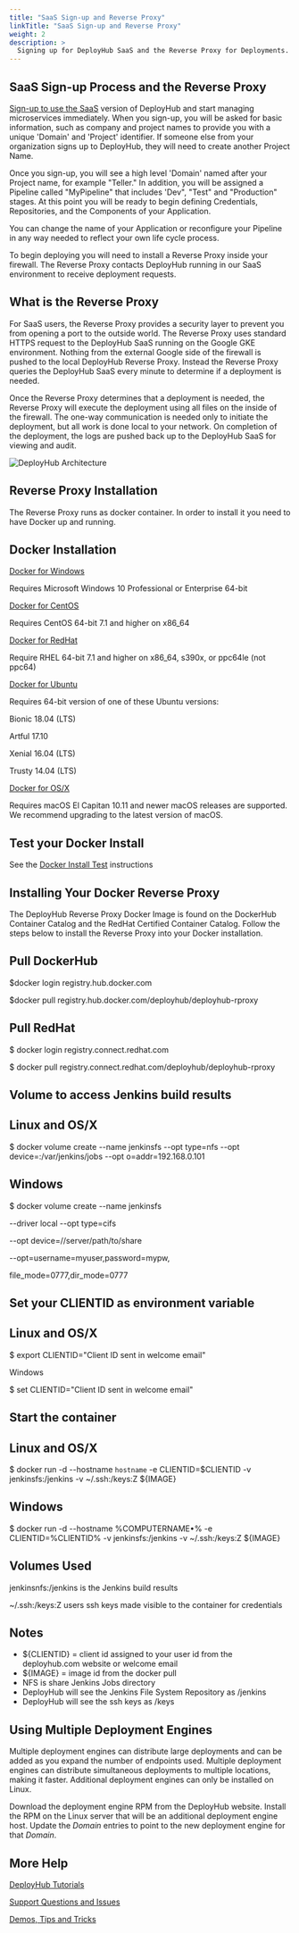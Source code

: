 ```yaml
---
title: "SaaS Sign-up and Reverse Proxy"
linkTitle: "SaaS Sign-up and Reverse Proxy"
weight: 2
description: >
  Signing up for DeployHub SaaS and the Reverse Proxy for Deployments.
---
```

## SaaS Sign-up Process and the Reverse Proxy

[Sign-up to use the SaaS](https://www.deployhub.com/register-for-team/?) version of DeployHub and start managing microservices immediately. When you sign-up, you will be asked for basic information, such as company and project names to provide you with a unique 'Domain' and 'Project' identifier. If someone else from your organization signs up to DeployHub, they will need to create another Project Name.

Once you sign-up, you will see a high level 'Domain' named after your Project name, for example "Teller." In addition, you will be assigned a Pipeline called "MyPipeline" that includes 'Dev", "Test" and "Production" stages. At this point you will be ready to begin defining Credentials, Repositories, and the Components of your Application.

You can change the name of your Application or reconfigure your Pipeline in any way needed to reflect your own life cycle process.

To begin deploying you will need to install a Reverse Proxy inside your firewall. The Reverse Proxy contacts DeployHub running in our SaaS environment to receive deployment requests.

## What is the Reverse Proxy

For SaaS users, the Reverse Proxy provides a security layer to prevent you from opening a port to the outside world. The Reverse Proxy uses standard HTTPS request to the DeployHub SaaS  running on the Google GKE environment.  Nothing from the external Google side of the firewall is pushed to the local DeployHub Reverse Proxy. Instead the Reverse Proxy queries the DeployHub SaaS every minute to determine if a deployment is needed.

Once the Reverse Proxy determines that a deployment is needed, the Reverse Proxy will execute the deployment using all files on the inside of the firewall. The one-way communication is needed only to initiate the deployment, but all work is done local to your network.  On completion of the deployment, the logs are pushed back up to the DeployHub SaaS for viewing and audit.

![DeployHub Architecture](/userguide/gettingstarted/reverseproxy.png)

## Reverse Proxy Installation

The Reverse Proxy runs as docker container. In order to install it you need to have Docker up and running.

## Docker Installation

[Docker for Windows​](https://docs.docker.com/docker-for-windows/install/)

Requires Microsoft Windows 10 Professional or Enterprise 64-bit

[Docker for CentOS](https://docs.docker.com/install/linux/docker-ce/centos/)

Requires CentOS 64-bit 7.1 and higher on x86\_64

[Docker for RedHat](https://docs.docker.com/install/linux/docker-ee/rhel/)

Require RHEL 64-bit 7.1 and higher on x86\_64, s390x, or ppc64le (not ppc64)

[Docker for Ubuntu](https://docs.docker.com/install/linux/docker-ce/ubuntu/)

Requires 64-bit version of one of these Ubuntu versions:

Bionic 18.04 (LTS)

Artful 17.10

Xenial 16.04 (LTS)

Trusty 14.04 (LTS)

[Docker for OS/X](https://docs.docker.com/docker-for-mac/install/)

Requires macOS El Capitan 10.11 and newer macOS releases are supported. We recommend upgrading to the latest version of macOS.

## Test your Docker Install

See the [Docker Install Test](https://docs.docker.com/get-started/#test-docker-version) instructions

## Installing Your Docker Reverse Proxy

The DeployHub Reverse Proxy Docker Image is found on the DockerHub Container Catalog and the RedHat Certified Container Catalog. Follow the steps below to install the Reverse Proxy into your Docker installation.

## Pull DockerHub

$docker login registry.hub.docker.com

$docker pull registry.hub.docker.com/deployhub/deployhub-rproxy

## Pull RedHat

$ docker login registry.connect.redhat.com

$ docker pull registry.connect.redhat.com/deployhub/deployhub-rproxy

## Volume to access Jenkins build results

## Linux and OS/X

$ docker volume create --name jenkinsfs --opt type=nfs --opt device=:/var/jenkins/jobs --opt o=addr=192.168.0.101

## Windows

$ docker volume create --name jenkinsfs

--driver local --opt type=cifs

--opt device=//server/path/to/share

--opt=username=myuser,password=mypw,

file\_mode=0777,dir\_mode=0777

## Set your CLIENTID as environment variable

## Linux and OS/X

$ export CLIENTID="Client ID sent in welcome email"

Windows

$ set CLIENTID="Client ID sent in welcome email"

## Start the container

## Linux and OS/X

$ docker run -d --hostname `hostname` -e CLIENTID=$CLIENTID -v jenkinsfs:/jenkins -v ~/.ssh:/keys:Z ${IMAGE}

## Windows

$ docker run -d --hostname %COMPUTERNAME•% -e CLIENTID=%CLIENTID% -v jenkinsfs:/jenkins -v ~/.ssh:/keys:Z ${IMAGE}

## Volumes Used

jenkinsnfs:/jenkins is the Jenkins build results

~/.ssh:/keys:Z users ssh keys made visible to the container for credentials

## Notes

- ${​CLIENTID} = client id assigned to your user id from the deployhub.com website or welcome email
- ${IMAGE} = image id from the docker pull
- NFS is share Jenkins Jobs directory
- DeployHub will see the Jenkins File System Repository as /jenkins
- DeployHub will see the ssh keys as /keys

## Using Multiple Deployment Engines

Multiple deployment engines can distribute large deployments and can be added as you expand the number of endpoints used. Multiple deployment engines can distribute simultaneous deployments to multiple locations, making it faster. Additional deployment engines can only be installed on Linux.

Download the deployment engine RPM from the DeployHub website. Install the RPM on the Linux server that will be an additional deployment engine host. Update the _Domain_ entries to point to the new deployment engine for that _Domain_.

## More Help

[DeployHub Tutorials](https://www.deployhub.com/continuous-deployment-resources/)

[Support Questions and Issues](https://github.com/DeployHubProject/DeployHub/issues)

[Demos, Tips and Tricks](https://www.deployhub.com/continuous-deployment-resources/)
